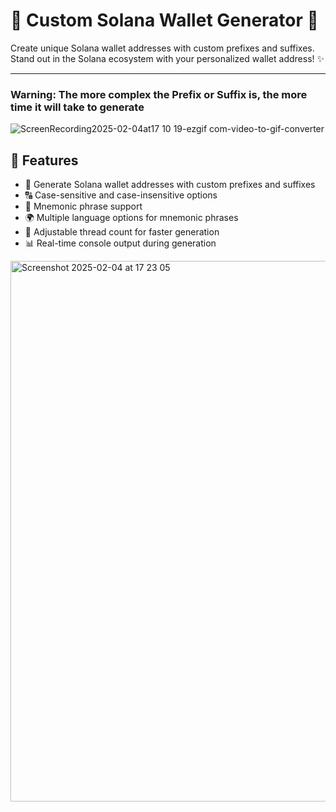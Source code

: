 # 🌟 Custom Solana Wallet Generator 🚀

Create unique Solana wallet addresses with custom prefixes and suffixes. Stand out in the Solana ecosystem with your personalized wallet address! ✨

---
### Warning: The more complex the Prefix or Suffix is, the more time it will take to generate

![ScreenRecording2025-02-04at17 10 19-ezgif com-video-to-gif-converter](https://github.com/user-attachments/assets/8705579a-d3ee-489e-a466-80a92410b5d5)


## 🚀 Features

- 🎯 Generate Solana wallet addresses with custom prefixes and suffixes
- 🔠 Case-sensitive and case-insensitive options
- 🧠 Mnemonic phrase support
- 🌍 Multiple language options for mnemonic phrases
- 🔢 Adjustable thread count for faster generation
- 📊 Real-time console output during generation

<img width="865" alt="Screenshot 2025-02-04 at 17 23 05" src="https://github.com/user-attachments/assets/8d6ef5b6-ba30-4334-a4b9-7909b0aa3d0f" />
